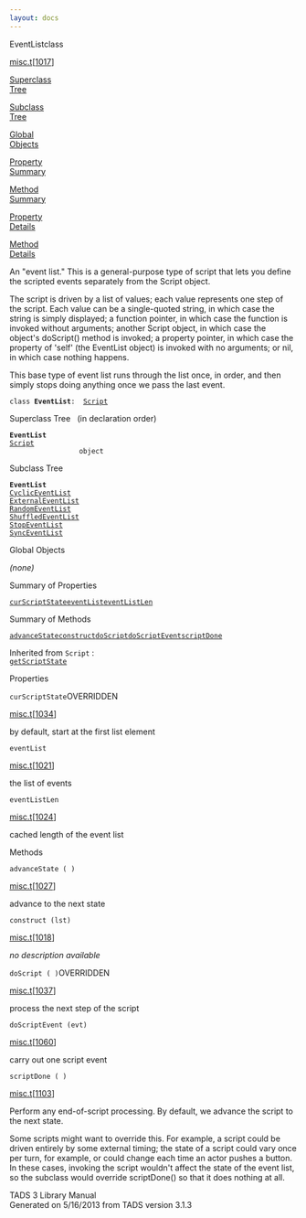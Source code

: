 ```yaml
---
layout: docs
---
```

<span class="title">EventList</span><span class="type">class</span>

[misc.t](../file/misc.t.html)\[[1017](../source/misc.t.html#1017)\]

[Superclass  
Tree](#_SuperClassTree_)

[Subclass  
Tree](#_SubClassTree_)

[Global  
Objects](#_ObjectSummary_)

[Property  
Summary](#_PropSummary_)

[Method  
Summary](#_MethodSummary_)

[Property  
Details](#_Properties_)

[Method  
Details](#_Methods_)

<div class="fdesc">

An "event list." This is a general-purpose type of script that lets you
define the scripted events separately from the Script object.

The script is driven by a list of values; each value represents one step
of the script. Each value can be a single-quoted string, in which case
the string is simply displayed; a function pointer, in which case the
function is invoked without arguments; another Script object, in which
case the object's doScript() method is invoked; a property pointer, in
which case the property of 'self' (the EventList object) is invoked with
no arguments; or nil, in which case nothing happens.

This base type of event list runs through the list once, in order, and
then simply stops doing anything once we pass the last event.

`class `**`EventList`**` :   `[`Script`](../object/Script.html)

</div>

<span id="_SuperClassTree_"></span>

<div class="mjhd">

<span class="hdln">Superclass Tree</span>   (in declaration order)

</div>

**`EventList`**  
[`Script`](../object/Script.html)  
`                 object`  
<span id="_SubClassTree_"></span>

<div class="mjhd">

<span class="hdln">Subclass Tree</span>  

</div>

**`EventList`**  
[`CyclicEventList`](../object/CyclicEventList.html)  
[`ExternalEventList`](../object/ExternalEventList.html)  
[`RandomEventList`](../object/RandomEventList.html)  
[`ShuffledEventList`](../object/ShuffledEventList.html)  
[`StopEventList`](../object/StopEventList.html)  
[`SyncEventList`](../object/SyncEventList.html)  
<span id="_ObjectSummary_"></span>

<div class="mjhd">

<span class="hdln">Global Objects</span>  

</div>

*(none)* <span id="_PropSummary_"></span>

<div class="mjhd">

<span class="hdln">Summary of Properties</span>  

</div>

[`curScriptState`](#curScriptState)[`eventList`](#eventList)[`eventListLen`](#eventListLen)



<span id="_MethodSummary_"></span>

<div class="mjhd">

<span class="hdln">Summary of Methods</span>  

</div>

[`advanceState`](#advanceState)[`construct`](#construct)[`doScript`](#doScript)[`doScriptEvent`](#doScriptEvent)[`scriptDone`](#scriptDone)

Inherited from `Script` :  
[`getScriptState`](../object/Script.html#getScriptState)

<span id="_Properties_"></span>

<div class="mjhd">

<span class="hdln">Properties</span>  

</div>

<span id="curScriptState"></span>

`curScriptState`<span class="rem">OVERRIDDEN</span>

[misc.t](../file/misc.t.html)\[[1034](../source/misc.t.html#1034)\]

<div class="desc">

by default, start at the first list element

</div>

<span id="eventList"></span>

`eventList`

[misc.t](../file/misc.t.html)\[[1021](../source/misc.t.html#1021)\]

<div class="desc">

the list of events

</div>

<span id="eventListLen"></span>

`eventListLen`

[misc.t](../file/misc.t.html)\[[1024](../source/misc.t.html#1024)\]

<div class="desc">

cached length of the event list

</div>

<span id="_Methods_"></span>

<div class="mjhd">

<span class="hdln">Methods</span>  

</div>

<span id="advanceState"></span>

`advanceState ( )`

[misc.t](../file/misc.t.html)\[[1027](../source/misc.t.html#1027)\]

<div class="desc">

advance to the next state

</div>

<span id="construct"></span>

`construct (lst)`

[misc.t](../file/misc.t.html)\[[1018](../source/misc.t.html#1018)\]

<div class="desc">

*no description available*

</div>

<span id="doScript"></span>

`doScript ( )`<span class="rem">OVERRIDDEN</span>

[misc.t](../file/misc.t.html)\[[1037](../source/misc.t.html#1037)\]

<div class="desc">

process the next step of the script

</div>

<span id="doScriptEvent"></span>

`doScriptEvent (evt)`

[misc.t](../file/misc.t.html)\[[1060](../source/misc.t.html#1060)\]

<div class="desc">

carry out one script event

</div>

<span id="scriptDone"></span>

`scriptDone ( )`

[misc.t](../file/misc.t.html)\[[1103](../source/misc.t.html#1103)\]

<div class="desc">

Perform any end-of-script processing. By default, we advance the script
to the next state.

Some scripts might want to override this. For example, a script could be
driven entirely by some external timing; the state of a script could
vary once per turn, for example, or could change each time an actor
pushes a button. In these cases, invoking the script wouldn't affect the
state of the event list, so the subclass would override scriptDone() so
that it does nothing at all.

</div>

<div class="ftr">

TADS 3 Library Manual  
Generated on 5/16/2013 from TADS version 3.1.3

</div>
